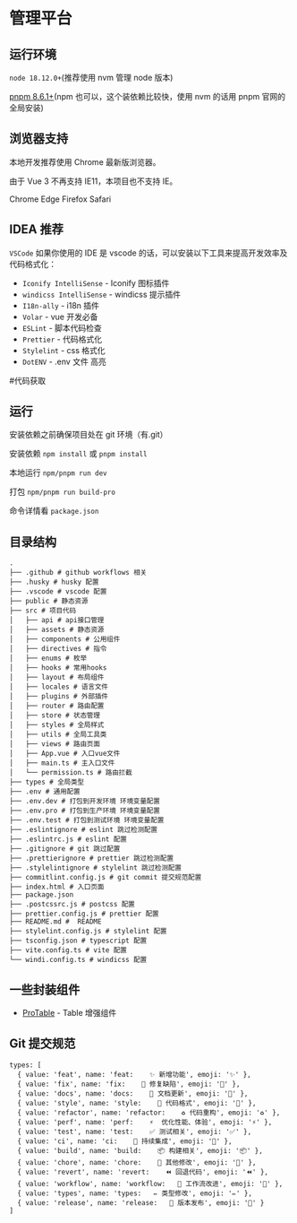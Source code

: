# 管理平台

## 运行环境

`node 18.12.0+`(推荐使用 nvm 管理 node 版本)

[pnpm 8.6.1+](https://pnpm.io/zh/installation)(npm 也可以，这个装依赖比较快，使用 nvm 的话用 pnpm 官网的全局安装)

## 浏览器支持

本地开发推荐使用 Chrome 最新版浏览器。

由于 Vue 3 不再支持 IE11，本项目也不支持 IE。

Chrome Edge Firefox Safari

## IDEA 推荐

`VSCode` 如果你使用的 IDE 是 vscode 的话，可以安装以下工具来提高开发效率及代码格式化：

- `Iconify IntelliSense` - Iconify 图标插件
- `windicss IntelliSense` - windicss 提示插件
- `I18n-ally` - i18n 插件
- `Volar` - vue 开发必备
- `ESLint` - 脚本代码检查
- `Prettier` - 代码格式化
- `Stylelint` - css 格式化
- `DotENV` - .env 文件 高亮

#代码获取

## 运行

安装依赖之前确保项目处在 git 环境（有.git）

安装依赖 `npm install` 或 `pnpm install`

本地运行 `npm/pnpm run dev`

打包 `npm/pnpm run build-pro`

命令详情看 `package.json`

## 目录结构

```
.
├── .github # github workflows 相关
├── .husky # husky 配置
├── .vscode # vscode 配置
├── public # 静态资源
├── src # 项目代码
│   ├── api # api接口管理
│   ├── assets # 静态资源
│   ├── components # 公用组件
│   ├── directives # 指令
│   ├── enums # 枚举
│   ├── hooks # 常用hooks
│   ├── layout # 布局组件
│   ├── locales # 语言文件
│   ├── plugins # 外部插件
│   ├── router # 路由配置
│   ├── store # 状态管理
│   ├── styles # 全局样式
│   ├── utils # 全局工具类
│   ├── views # 路由页面
│   ├── App.vue # 入口vue文件
│   ├── main.ts # 主入口文件
│   └── permission.ts # 路由拦截
├── types # 全局类型
├── .env # 通用配置
├── .env.dev # 打包到开发环境 环境变量配置
├── .env.pro # 打包到生产环境 环境变量配置
├── .env.test # 打包到测试环境 环境变量配置
├── .eslintignore # eslint 跳过检测配置
├── .eslintrc.js # eslint 配置
├── .gitignore # git 跳过配置
├── .prettierignore # prettier 跳过检测配置
├── .stylelintignore # stylelint 跳过检测配置
├── commitlint.config.js # git commit 提交规范配置
├── index.html # 入口页面
├── package.json
├── .postcssrc.js # postcss 配置
├── prettier.config.js # prettier 配置
├── README.md #  README
├── stylelint.config.js # stylelint 配置
├── tsconfig.json # typescript 配置
├── vite.config.ts # vite 配置
└── windi.config.ts # windicss 配置
```

## 一些封装组件

- [ProTable](https://juejin.cn/post/7166068828202336263/#heading-14) - Table 增强组件

## Git 提交规范

    types: [
      { value: 'feat', name: 'feat:    ✨ 新增功能', emoji: '✨' },
      { value: 'fix', name: 'fix:    🐛 修复缺陷', emoji: '🐛' },
      { value: 'docs', name: 'docs:    📝 文档更新', emoji: '📝' },
      { value: 'style', name: 'style:    🎨 代码格式', emoji: '🎨' },
      { value: 'refactor', name: 'refactor:    ♻️ 代码重构', emoji: '♻️' },
      { value: 'perf', name: 'perf:    ⚡️  优化性能、体验', emoji: '⚡️' },
      { value: 'test', name: 'test:    ✅ 测试相关', emoji: '✅' },
      { value: 'ci', name: 'ci:    🎡 持续集成', emoji: '🎡' },
      { value: 'build', name: 'build:    📦️ 构建相关', emoji: '📦️' },
      { value: 'chore', name: 'chore:    🔨 其他修改', emoji: '🔨' },
      { value: 'revert', name: 'revert:    ⏪️ 回退代码', emoji: '⏪️' },
      { value: 'workflow', name: 'workflow:   🔧 工作流改进', emoji: '🔧' },
      { value: 'types', name: 'types:   ✏️ 类型修改', emoji: '✏️' },
      { value: 'release', name: 'release:   🔖 版本发布', emoji: '🔖' }
    ]
